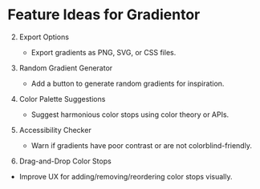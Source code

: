 # Feature Ideas for Gradientor

2. Export Options
   - Export gradients as PNG, SVG, or CSS files.

3. Random Gradient Generator
   - Add a button to generate random gradients for inspiration.

5. Color Palette Suggestions
   - Suggest harmonious color stops using color theory or APIs.

6. Accessibility Checker
   - Warn if gradients have poor contrast or are not colorblind-friendly.

10. Drag-and-Drop Color Stops
   - Improve UX for adding/removing/reordering color stops visually.